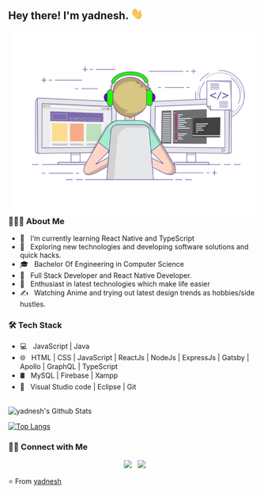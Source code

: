 <h2> Hey there! I'm yadnesh. <img src="http://raw.githubusercontent.com/yadneshkhode/hi.gif/master/Hi.gif" width="25"></h2>
<img align="right" alt="GIF" src="https://raw.githubusercontent.com/yadneshkhode/codingGIF/master/codingGIF.gif" width="500"/>

<h3> 👨🏻‍💻 About Me </h3>

- 🔭 &nbsp; I’m currently learning React Native and TypeScript
- 🤔 &nbsp; Exploring new technologies and developing software solutions and quick hacks.
- 🎓 &nbsp; Bachelor Of Engineering in Computer Science
- 💼 &nbsp; Full Stack Developer and React Native Developer.
- 🌱 &nbsp; Enthusiast in latest technologies which make life easier
- ✍️ &nbsp; Watching Anime and trying out latest design trends as hobbies/side hustles.


<h3>🛠 Tech Stack</h3>

- 💻 &nbsp; JavaScript | Java  
- 🌐 &nbsp; HTML | CSS | JavaScript | ReactJs | NodeJs | ExpressJs | Gatsby | Apollo | GraphQL | TypeScript 
- 🛢 &nbsp; MySQL | Firebase | Xampp
- 🔧 &nbsp; Visual Studio code | Eclipse | Git

<br>

<img align="center" src="https://github-readme-stats.vercel.app/api?username=yadneshkhode&include_all_commits=true&count_private=true&show_icons=true&line_height=20&title_color=7A7ADB&icon_color=2234AE&text_color=D3D3D3&bg_color=0,000000,130F40" alt="yadnesh's Github Stats">

</br>

[![Top Langs](https://github-readme-stats.vercel.app/api/top-langs/?username=yadneshkhode&layout=compact&text_color=daf7dc&bg_color=151515)](https://github.com/yadneshkhode/github-readme-stats)


<h3> 🤝🏻 Connect with Me </h3>

<p align="center">
&nbsp; <a href="https://www.linkedin.com/in/yadnesh-khode/" target="_blank" rel="noopener noreferrer"><img src="https://img.icons8.com/plasticine/100/000000/linkedin.png" width="50" /></a>
&nbsp; <a href="mailto:yadneshk71@gmail.com" target="_blank" rel="noopener noreferrer"><img src="https://img.icons8.com/plasticine/100/000000/gmail.png"  width="50" /></a>
</p>

⭐️ From [yadnesh](https://github.com/yadneshkhode)

